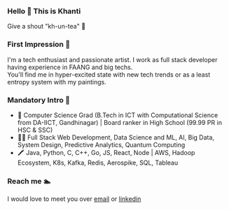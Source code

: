 ### Hello 👋 This is Khanti
Give a shout "kh-un-tea" 📢

### First Impression 🤖
I'm a tech enthusiast and passionate artist. I work as full stack developer having experience in FAANG and big techs. \
You'll find me in hyper-excited state with new tech trends or as a least entropy system with my paintings.

### Mandatory Intro 🔎
- 🌱 Computer Science Grad (B.Tech in ICT with Computational Science from DA-IICT, Gandhinagar) | Board ranker in High School (99.99 PR in HSC & SSC)
- 👩‍💻 Full Stack Web Development, Data Science and ML, AI, Big Data, System Design, Predictive Analytics, Quantum Computing
- 🖍️ Java, Python, C, C++, Go, JS, React, Node | AWS, Hadoop Ecosystem, K8s, Kafka, Redis, Aerospike, SQL, Tableau

### Reach me 🏊
I would love to meet you over [email](krindani@gmail.com) or [linkedin](https://www.linkedin.com/in/khantirindani925/)
